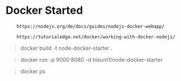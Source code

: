 # Docker Started
```
    https://nodejs.org/de/docs/guides/nodejs-docker-webapp/

    https://tutorialedge.net/docker/working-with-docker-nodejs/
```
> docker build -t node-docker-starter .

> docker run  -p 9000:8080 -d hieunt1/node-docker-starter

> docker ps